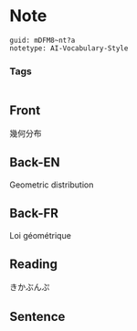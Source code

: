 # Note
```
guid: mDFM8~nt?a
notetype: AI-Vocabulary-Style
```

### Tags
```
```

## Front
幾何分布

## Back-EN
Geometric distribution

## Back-FR
Loi géométrique

## Reading
きかぶんぷ

## Sentence

